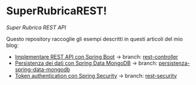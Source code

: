 # SuperRubricaREST!

_Super Rubrica REST API_

Questo repository raccoglie gli esempi descritti in questi articoli del mio blog:

- [Implementare REST API con Spring Boot](https://davioooh.com/blog/2018/03/23/rest-api-spring-boot) → branch: [rest-controller](https://github.com/davioooh/super-rubrica-rest/tree/rest-controller)
- [Persistenza dei dati con Spring Data MongoDB](https://davioooh.com/blog/2018/06/05/persistenza-dati-spring-data-mongodb) → branch: [persistenza-spring-data-mongodb](https://github.com/davioooh/super-rubrica-rest/tree/persistenza-spring-data-mongodb)
- [Token authentication con Spring Security](https://davioooh.com/blog/2018/07/25/rest-api-spring-security) → branch: [rest-security](https://github.com/davioooh/super-rubrica-rest/tree/rest-security)